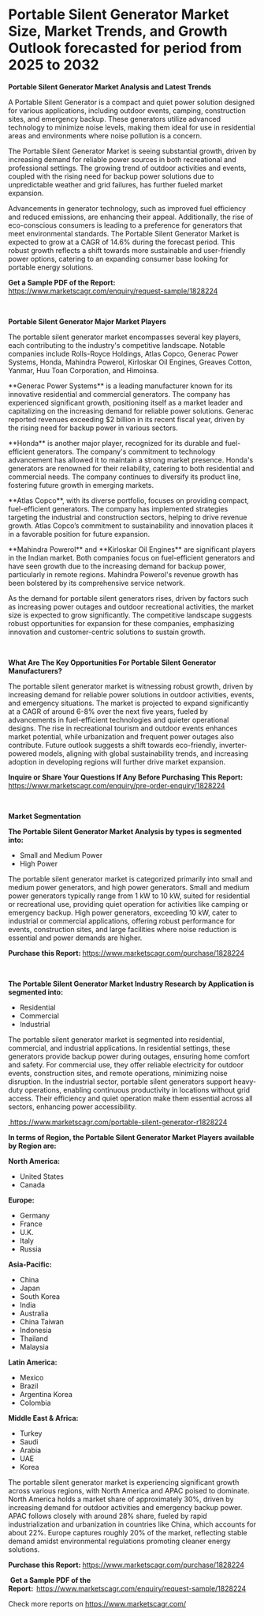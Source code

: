 <p><h1>Portable Silent Generator Market Size, Market Trends, and Growth Outlook forecasted for period from 2025 to 2032</h1></p><p><strong>Portable Silent Generator Market Analysis and Latest Trends</strong></p>
<p><p>A Portable Silent Generator is a compact and quiet power solution designed for various applications, including outdoor events, camping, construction sites, and emergency backup. These generators utilize advanced technology to minimize noise levels, making them ideal for use in residential areas and environments where noise pollution is a concern. </p><p>The Portable Silent Generator Market is seeing substantial growth, driven by increasing demand for reliable power sources in both recreational and professional settings. The growing trend of outdoor activities and events, coupled with the rising need for backup power solutions due to unpredictable weather and grid failures, has further fueled market expansion. </p><p>Advancements in generator technology, such as improved fuel efficiency and reduced emissions, are enhancing their appeal. Additionally, the rise of eco-conscious consumers is leading to a preference for generators that meet environmental standards. The Portable Silent Generator Market is expected to grow at a CAGR of 14.6% during the forecast period. This robust growth reflects a shift towards more sustainable and user-friendly power options, catering to an expanding consumer base looking for portable energy solutions.</p></p>
<p><strong>Get a Sample PDF of the Report:&nbsp;</strong> <a href="https://www.marketscagr.com/enquiry/request-sample/1828224?utm_campaign=2299&utm_medium=2&utm_source=Github&utm_content=ia&utm_term=19022025&utm_id=portable-silent-generator">https://www.marketscagr.com/enquiry/request-sample/1828224</a></p>
<p>&nbsp;</p>
<p><strong>Portable Silent Generator Major Market Players</strong></p>
<p><p>The portable silent generator market encompasses several key players, each contributing to the industry's competitive landscape. Notable companies include Rolls-Royce Holdings, Atlas Copco, Generac Power Systems, Honda, Mahindra Powerol, Kirloskar Oil Engines, Greaves Cotton, Yanmar, Huu Toan Corporation, and Himoinsa.</p><p>**Generac Power Systems** is a leading manufacturer known for its innovative residential and commercial generators. The company has experienced significant growth, positioning itself as a market leader and capitalizing on the increasing demand for reliable power solutions. Generac reported revenues exceeding $2 billion in its recent fiscal year, driven by the rising need for backup power in various sectors.</p><p>**Honda** is another major player, recognized for its durable and fuel-efficient generators. The company's commitment to technology advancement has allowed it to maintain a strong market presence. Honda's generators are renowned for their reliability, catering to both residential and commercial needs. The company continues to diversify its product line, fostering future growth in emerging markets.</p><p>**Atlas Copco**, with its diverse portfolio, focuses on providing compact, fuel-efficient generators. The company has implemented strategies targeting the industrial and construction sectors, helping to drive revenue growth. Atlas Copco’s commitment to sustainability and innovation places it in a favorable position for future expansion.</p><p>**Mahindra Powerol** and **Kirloskar Oil Engines** are significant players in the Indian market. Both companies focus on fuel-efficient generators and have seen growth due to the increasing demand for backup power, particularly in remote regions. Mahindra Powerol's revenue growth has been bolstered by its comprehensive service network.</p><p>As the demand for portable silent generators rises, driven by factors such as increasing power outages and outdoor recreational activities, the market size is expected to grow significantly. The competitive landscape suggests robust opportunities for expansion for these companies, emphasizing innovation and customer-centric solutions to sustain growth.</p></p>
<p>&nbsp;</p>
<p><strong>What Are The Key Opportunities For Portable Silent Generator Manufacturers?</strong></p>
<p><p>The portable silent generator market is witnessing robust growth, driven by increasing demand for reliable power solutions in outdoor activities, events, and emergency situations. The market is projected to expand significantly at a CAGR of around 6-8% over the next five years, fueled by advancements in fuel-efficient technologies and quieter operational designs. The rise in recreational tourism and outdoor events enhances market potential, while urbanization and frequent power outages also contribute. Future outlook suggests a shift towards eco-friendly, inverter-powered models, aligning with global sustainability trends, and increasing adoption in developing regions will further drive market expansion.</p></p>
<p><strong>Inquire or Share Your Questions If Any Before Purchasing This Report:</strong> <a href="https://www.marketscagr.com/enquiry/pre-order-enquiry/1828224?utm_campaign=2299&utm_medium=2&utm_source=Github&utm_content=ia&utm_term=19022025&utm_id=portable-silent-generator">https://www.marketscagr.com/enquiry/pre-order-enquiry/1828224</a></p>
<p>&nbsp;</p>
<p><strong>Market Segmentation</strong></p>
<p><strong>The Portable Silent Generator Market Analysis by types is segmented into:</strong></p>
<p><ul><li>Small and Medium Power</li><li>High Power</li></ul></p>
<p><p>The portable silent generator market is categorized primarily into small and medium power generators, and high power generators. Small and medium power generators typically range from 1 kW to 10 kW, suited for residential or recreational use, providing quiet operation for activities like camping or emergency backup. High power generators, exceeding 10 kW, cater to industrial or commercial applications, offering robust performance for events, construction sites, and large facilities where noise reduction is essential and power demands are higher.</p></p>
<p><strong>Purchase this Report:&nbsp;</strong><a href="https://www.marketscagr.com/purchase/1828224?utm_campaign=2299&utm_medium=2&utm_source=Github&utm_content=ia&utm_term=19022025&utm_id=portable-silent-generator">https://www.marketscagr.com/purchase/1828224</a></p>
<p>&nbsp;</p>
<p><strong>The Portable Silent Generator Market Industry Research by Application is segmented into:</strong></p>
<p><ul><li>Residential</li><li>Commercial</li><li>Industrial</li></ul></p>
<p><p>The portable silent generator market is segmented into residential, commercial, and industrial applications. In residential settings, these generators provide backup power during outages, ensuring home comfort and safety. For commercial use, they offer reliable electricity for outdoor events, construction sites, and remote operations, minimizing noise disruption. In the industrial sector, portable silent generators support heavy-duty operations, enabling continuous productivity in locations without grid access. Their efficiency and quiet operation make them essential across all sectors, enhancing power accessibility.</p></p>
<p><a href="https://www.marketscagr.com/portable-silent-generator-r1828224?utm_campaign=2299&utm_medium=2&utm_source=Github&utm_content=ia&utm_term=19022025&utm_id=portable-silent-generator">&nbsp;https://www.marketscagr.com/portable-silent-generator-r1828224</a></p>
<p><strong>In terms of Region, the Portable Silent Generator Market Players available by Region are:</strong></p>
<p>
    <p> <strong> North America: </strong>
        <ul>
            <li>United States</li>
            <li>Canada</li>
        </ul>
        </p> 
    <p> <strong> Europe: </strong>
        <ul>
            <li>Germany</li>
            <li>France</li>
            <li>U.K.</li>
            <li>Italy</li>
            <li>Russia</li>
        </ul>
        </p> 
    <p> <strong> Asia-Pacific: </strong>
        <ul>
            <li>China</li>
            <li>Japan</li>
            <li>South Korea</li>
            <li>India</li>
            <li>Australia</li>
            <li>China Taiwan</li>
            <li>Indonesia</li>
            <li>Thailand</li>
            <li>Malaysia</li>
        </ul>
        </p> 
    <p> <strong> Latin America: </strong>
        <ul>
            <li>Mexico</li>
            <li>Brazil</li>
            <li>Argentina Korea</li>
            <li>Colombia</li>
        </ul>
        </p> 
    <p> <strong> Middle East & Africa: </strong>
        <ul>
            <li>Turkey</li>
            <li>Saudi</li>
            <li>Arabia</li>
            <li>UAE</li>
            <li>Korea</li>
        </ul>
    </p>
    </p>
<p><p>The portable silent generator market is experiencing significant growth across various regions, with North America and APAC poised to dominate. North America holds a market share of approximately 30%, driven by increasing demand for outdoor activities and emergency backup power. APAC follows closely with around 28% share, fueled by rapid industrialization and urbanization in countries like China, which accounts for about 22%. Europe captures roughly 20% of the market, reflecting stable demand amidst environmental regulations promoting cleaner energy solutions.</p></p>
<p><strong>Purchase this Report: </strong><a href="https://www.marketscagr.com/purchase/1828224?utm_campaign=2299&utm_medium=2&utm_source=Github&utm_content=ia&utm_term=19022025&utm_id=portable-silent-generator">https://www.marketscagr.com/purchase/1828224</a></p>
<p>&nbsp;<strong>Get a Sample PDF of the Report:&nbsp;&nbsp;</strong><a href="https://www.marketscagr.com/enquiry/request-sample/1828224?utm_campaign=2299&utm_medium=2&utm_source=Github&utm_content=ia&utm_term=19022025&utm_id=portable-silent-generator">https://www.marketscagr.com/enquiry/request-sample/1828224</a></p>
<p><strong></strong></p>
<p>Check more reports on <a href="https://www.marketscagr.com/?utm_campaign=2299&utm_medium=2&utm_source=Github&utm_content=ia&utm_term=19022025&utm_id=portable-silent-generator">https://www.marketscagr.com/</a></p>